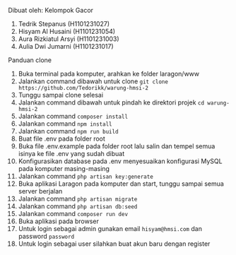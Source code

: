 Dibuat oleh: Kelompok Gacor
1. Tedrik Stepanus (H1101231027)
2. Hisyam Al Husaini (H1101231054)
3. Aura Rizkiatul Arsyi (H1101231003)
4. Aulia Dwi Jumarni (H1101231017)

Panduan clone
1. Buka terminal pada komputer, arahkan ke folder laragon/www
2. Jalankan command dibawah untuk clone
`git clone https://github.com/Tedorikk/warung-hmsi-2`
3. Tunggu sampai clone selesai
4. Jalankan command dibawah untuk pindah ke direktori projek `cd warung-hmsi-2`
5. Jalankan command `composer install`
6. Jalankan command `npm install`
7. Jalankan command `npm run build`
8. Buat file .env pada folder root
9. Buka file .env.example pada folder root lalu salin dan tempel semua isinya ke file .env yang sudah dibuat
10. Konfigurasikan database pada .env menyesuaikan konfigurasi MySQL pada komputer masing-masing
11. Jalankan command `php artisan key:generate`
12. Buka aplikasi Laragon pada komputer dan start, tunggu sampai semua server berjalan
13. Jalankan command `php artisan migrate`
14. Jalankan command `php artisan db:seed`
15. Jalankan command `composer run dev`
16. Buka aplikasi pada browser
17. Untuk login sebagai admin gunakan email `hisyam@hmsi.com` dan password `password`
18. Untuk login sebagai user silahkan buat akun baru dengan register
